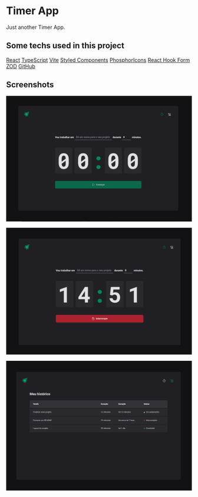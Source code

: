 # Timer App

Just another Timer App.

## Some techs used in this project

[React](https://reactjs.org/)
[TypeScript](https://www.typescriptlang.org/)
[Vite](https://vitejs.dev/)
[Styled Components](https://styled-components.com/)
[PhosphorIcons](https://phosphoricons.com/)
[React Hook Form](https://react-hook-form.com/)
[ZOD](https://github.com/colinhacks/zod)
[GitHub](https://github.com/)

## Screenshots

<p align="center">
  <img src="https://github.com/lfzaltron/Work-Timer-React/blob/master/images/00.PNG" title="">
</p>
<p align="center">
  <img src="https://github.com/lfzaltron/Work-Timer-React/blob/master/images/counting.PNG" title="">
</p>
<p align="center">
  <img src="https://github.com/lfzaltron/Work-Timer-React/blob/master/images/history.PNG" title="">
</p>
